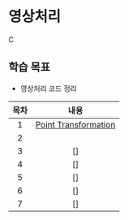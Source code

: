# 영상처리
C

## 학습 목표
- 영상처리 코드 정리

| 목차 | 내용 |
|:---:|:---:|
| 1 |  [Point Transformation]() |
| 2 | []()|
| 3 | [] |
| 4 | [] |
| 5 | [] |
| 6 | [] |
| 7 | [] |

